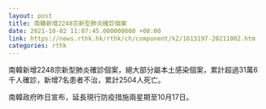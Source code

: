 ```yaml
---
layout: post
title: 南韓新增2248宗新型肺炎確診個案
date: 2021-10-02 11:07:45.000000000 +08:00
link: https://news.rthk.hk/rthk/ch/component/k2/1613197-20211002.htm
categories: rthk
---
```


南韓新增2248宗新型肺炎確診個案，絕大部分屬本土感染個案，累計超過31萬6千人確診，新增7名患者不治，累計2504人死亡。

南韓政府昨日宣布，延長現行防疫措施兩星期至10月17日。
